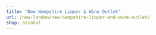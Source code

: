 ```yaml
---
title: "New Hampshire Liquor & Wine Outlet"
url: /new-london/new-hampshire-liquor-and-wine-outlet/
shop: alcohol
---
```

